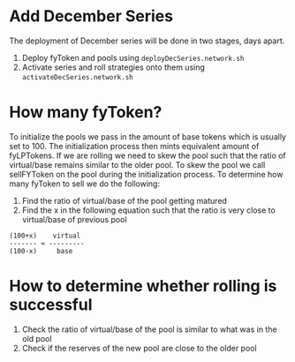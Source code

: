 # Add December Series

The deployment of December series will be done in two stages, days apart.

1. Deploy fyToken and pools using `deployDecSeries.network.sh`
2. Activate series and roll strategies onto them using `activateDecSeries.network.sh`

# How many fyToken?

To initialize the pools we pass in the amount of base tokens which is usually set to 100. The initialization process then mints equivalent amount of fyLPTokens. If we are rolling we need to skew the pool such that the ratio of virtual/base remains similar to the older pool. To skew the pool we call sellFYToken on the pool during the initialization process. To determine how many fyToken to sell we do the following:

1. Find the ratio of virtual/base of the pool getting matured
2. Find the x in the following equation such that the ratio is very close to virtual/base of previous pool

```
(100+x)    virtual
------- ≈ ---------
(100-x)     base
```

# How to determine whether rolling is successful

1. Check the ratio of virtual/base of the pool is similar to what was in the old pool
2. Check if the reserves of the new pool are close to the older pool
